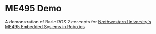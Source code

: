 # ME495 Demo
A demonstration of Basic ROS 2 concepts for [Northwestern University's ME495 Embedded Systems in Robotics](https://nu-msr.github.io/ros_notes)
